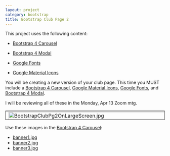 ```yaml
---
layout: project
category: bootstrap
title: Bootstrap Club Page 2
---
```



This project uses the following content:

- [Bootstrap 4 Carousel](/wd/bootstrap/bootstrap-4-carousel/)

- [Bootstrap 4 Modal](/wd/bootstrap/bootstrap-4-modal/)

- [Google Fonts](/wd/bootstrap/google-fonts/)

- [Google Material Icons](/wd/bootstrap/google-material-icons/)



<p>You will be creating a new version of your club page. This time you MUST include a <a title="Bootstrap 4 Carousel" href="/wd/bootstrap/bootstrap-4-carousel" data-api-endpoint="https://hilliard.instructure.com/api/v1/courses/31582/pages/bootstrap-4-carousel" data-api-returntype="Page">Bootstrap 4 Carousel</a>, <a title="Google Material Icons" href="/wd/bootstrap/google-material-icons" data-api-endpoint="https://hilliard.instructure.com/api/v1/courses/31582/pages/google-material-icons" data-api-returntype="Page">Google Material Icons</a>, <a title="Google Fonts" href="/wd/bootstrap/google-fonts" data-api-endpoint="https://hilliard.instructure.com/api/v1/courses/31582/pages/google-fonts" data-api-returntype="Page">Google Fonts</a>, and <a title="Bootstrap 4 Modal" href="/wd/bootstrap/bootstrap-4-modal" data-api-endpoint="https://hilliard.instructure.com/api/v1/courses/31582/pages/bootstrap-4-modal" data-api-returntype="Page">Bootstrap 4 Modal</a>.</p>
<p>I will be reviewing all of these in the Monday, Apr 13 Zoom mtg.</p>
<table style="border-collapse: collapse; width: 100%; height: 29px;" border="1">
<tbody>
<tr style="height: 29px;">
<td style="width: 50%; height: 29px;"><img src="/wd/bootstrap/images/bootstrapClubPage2/BootstrapClubPg2OnLargeScreen.jpg" alt="BootstrapClubPg2OnLargeScreen.jpg" width="1905" data-api-endpoint="https://hilliard.instructure.com/api/v1/courses/31582/files/11256965" data-api-returntype="File"></td>
<td style="width: 50%; height: 29px;"><img src="/wd/bootstrap/images/bootstrapClubPage2/BootstrapClubPg2OnSmallScreen.jpg" alt="BootstrapClubPg2OnSmallScreen.jpg" width="1905" data-api-endpoint="https://hilliard.instructure.com/api/v1/courses/31582/files/11256966" data-api-returntype="File"></td>
</tr>
</tbody>
</table>
<p>Use these images in the <a title="Bootstrap 4 Carousel" href="/wd/bootstrap/bootstrap-4-carousel" data-api-endpoint="https://hilliard.instructure.com/api/v1/courses/31582/pages/bootstrap-4-carousel" data-api-returntype="Page">Bootstrap 4 Carousel</a>:</p>
<ul>
<li><a class="instructure_file_link instructure_image_thumbnail" title="banner1.jpg" href="/wd/bootstrap/images/bootstrapClubPage2/banner1.jpg" data-api-endpoint="https://hilliard.instructure.com/api/v1/courses/31582/files/11123015" data-api-returntype="File">banner1.jpg</a></li>
<li>
<a class="instructure_file_link instructure_image_thumbnail" title="banner1.jpg" href="/wd/bootstrap/images/bootstrapClubPage2/banner1.jpg" data-api-endpoint="https://hilliard.instructure.com/api/v1/courses/31582/files/11123015" data-api-returntype="File"></a><a class="instructure_file_link instructure_image_thumbnail" title="banner2.jpg" href="/wd/bootstrap/images/bootstrapClubPage2/banner2.jpg" data-api-endpoint="https://hilliard.instructure.com/api/v1/courses/31582/files/11123017" data-api-returntype="File">banner2.jpg</a>
</li>
<li>
<a class="instructure_file_link instructure_image_thumbnail" title="banner2.jpg" href="/wd/bootstrap/images/bootstrapClubPage2/banner2.jpg" data-api-endpoint="https://hilliard.instructure.com/api/v1/courses/31582/files/11123017" data-api-returntype="File"></a><a class="instructure_file_link instructure_image_thumbnail" title="banner3.jpg" href="/wd/bootstrap/images/bootstrapClubPage2/banner3.jpg" data-api-endpoint="https://hilliard.instructure.com/api/v1/courses/31582/files/11123019" data-api-returntype="File">banner3.jpg</a>
</li>
</ul>

